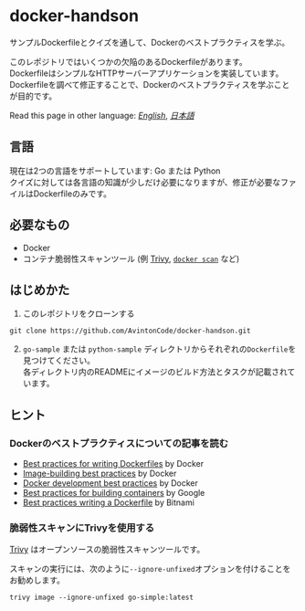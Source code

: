 # docker-handson 
サンプルDockerfileとクイズを通して、Dockerのベストプラクティスを学ぶ。

このレポジトリではいくつかの欠陥のあるDockerfileがあります。  
DockerfileはシンプルなHTTPサーバーアプリケーションを実装しています。  
Dockerfileを調べて修正することで、Dockerのベストプラクティスを学ぶことが目的です。

Read this page in other language: [_English_](https://github.com/AvintonCode/docker-handson/blob/main/README.md), [_日本語_](https://github.com/AvintonCode/docker-handson/blob/main/README-ja.md)


## 言語
現在は2つの言語をサポートしています: Go または Python  
クイズに対しては各言語の知識が少しだけ必要になりますが、修正が必要なファイルはDockerfileのみです。

## 必要なもの 
- Docker
- コンテナ脆弱性スキャンツール (例 [Trivy](https://github.com/aquasecurity/trivy), [`docker scan`](https://docs.docker.com/engine/scan/) など)

## はじめかた 
1. このレポジトリをクローンする
```
git clone https://github.com/AvintonCode/docker-handson.git
```

2. `go-sample` または `python-sample` ディレクトリからそれぞれの`Dockerfile`を見つけてください。  
各ディレクトリ内のREADMEにイメージのビルド方法とタスクが記載されています。

## ヒント

### Dockerのベストプラクティスについての記事を読む
- [Best practices for writing Dockerfiles](https://docs.docker.com/develop/develop-images/dockerfile_best-practices/) by Docker
- [Image-building best practices](https://docs.docker.com/get-started/09_image_best/) by Docker
- [Docker development best practices](https://docs.docker.com/develop/dev-best-practices/) by Docker
- [Best practices for building containers](https://cloud.google.com/architecture/best-practices-for-building-containers) by Google
- [Best practices writing a Dockerfile](https://docs.bitnami.com/tutorials/best-practices-writing-a-dockerfile) by Bitnami

### 脆弱性スキャンにTrivyを使用する
[Trivy](https://github.com/aquasecurity/trivy) はオープンソースの脆弱性スキャンツールです。

スキャンの実行には、次のように`--ignore-unfixed`オプションを付けることをお勧めします。
```
trivy image --ignore-unfixed go-simple:latest
```
